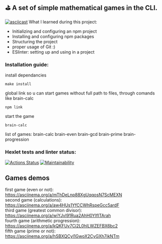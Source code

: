 ## :golf:   A set of simple mathematical games in the CLI.
[![asciicast](https://asciinema.org/a/kQKFUv7Ci2L0hlLWZEFBX6bc2.svg)](https://asciinema.org/a/kQKFUv7Ci2L0hlLWZEFBX6bc2)
What I learned during this project:
<ul>
<li>Initializing and configuring an npm project</li>
<li>Installing and configuring npm packages</li>
<li>Structuring the project</li>
<li>proper usage of Git :)</li>
<li>ESlinter: setting up and using in a project</li>
</ul>

### Installation guide:
install dependancies 

	make install
global link so u can start games without full path to files, through comands like brain-calc

	npm link
start the game 

	brain-calc

list of games: 
	brain-calc
	brain-even
	brain-gcd
	brain-prime
	brain-progression

### Hexlet tests and linter status:

[![Actions Status](https://github.com/leafes/frontend-project-lvl1/workflows/hexlet-check/badge.svg)](https://github.com/leafes/frontend-project-lvl1/actions)
[![Maintainability](https://api.codeclimate.com/v1/badges/df5933c9a4af316c0002/maintainability)](https://codeclimate.com/github/leafes/frontend-project-lvl1/maintainability)

## Games demos

first game (even or not): 
https://asciinema.org/a/mThDeLnp88XgUqqosN7ScMEXN
<br>second game (calculations):
https://asciinema.org/a/aw4HUs1YfCCWhRspeGcc5ardF
<br>third game (greatest common divisor):
https://asciinema.org/a/wiYJvI91Rua2AhH0YIfITArah
<br>fourth game (arithmetic progression):
https://asciinema.org/a/kQKFUv7Ci2L0hlLWZEFBX6bc2
<br>fifth game (prime or not):
https://asciinema.org/a/hSBXQCyl1GwoX2CyGXh7ikNTm